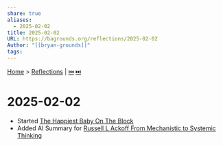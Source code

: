 ```yaml
---
share: true
aliases:
  - 2025-02-02
title: 2025-02-02
URL: https://bagrounds.org/reflections/2025-02-02
Author: "[[bryan-grounds]]"
tags: 
---
```

[Home](../index.md) > [Reflections](./index.md) | [⏮️](./2025-01-12.md) [⏭️](./2025-02-04.md)  
# 2025-02-02  
- Started [The Happiest Baby On The Block](../books/the-happiest-baby-on-the-block.md)  
- Added AI Summary for [Russell L Ackoff From Mechanistic to Systemic Thinking](../videos/russell-l-ackoff-from-mechanistic-to-systemic-thinking.md)  
